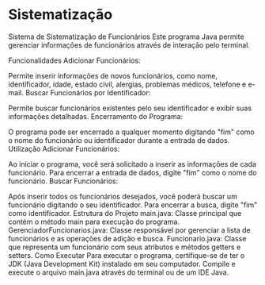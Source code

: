 # Sistematização
Sistema de Sistematização de Funcionários
Este programa Java permite gerenciar informações de funcionários através de interação pelo terminal.

Funcionalidades
Adicionar Funcionários:

Permite inserir informações de novos funcionários, como nome, identificador, idade, estado civil, alergias, problemas médicos, telefone e e-mail.
Buscar Funcionários por Identificador:

Permite buscar funcionários existentes pelo seu identificador e exibir suas informações detalhadas.
Encerramento do Programa:

O programa pode ser encerrado a qualquer momento digitando "fim" como o nome do funcionário ou identificador durante a entrada de dados.
Utilização
Adicionar Funcionários:

Ao iniciar o programa, você será solicitado a inserir as informações de cada funcionário. Para encerrar a entrada de dados, digite "fim" como o nome do funcionário.
Buscar Funcionários:

Após inserir todos os funcionários desejados, você poderá buscar um funcionário digitando o seu identificador. Para encerrar a busca, digite "fim" como identificador.
Estrutura do Projeto
main.java: Classe principal que contém o método main para execução do programa.
GerenciadorFuncionarios.java: Classe responsável por gerenciar a lista de funcionários e as operações de adição e busca.
Funcionario.java: Classe que representa um funcionário com seus atributos e métodos getters e setters.
Como Executar
Para executar o programa, certifique-se de ter o JDK (Java Development Kit) instalado em seu computador. Compile e execute o arquivo main.java através do terminal ou de um IDE Java.
